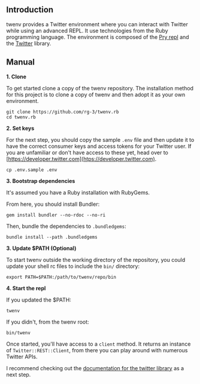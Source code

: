 ## Introduction

twenv provides a Twitter environment where you can interact with Twitter while
using an advanced REPL. It use technologies from the Ruby programming language. The
environment is composed of the [Pry repl](https://github.com/pry/pry) and the
[Twitter](https://github.com/sferik/twitter) library.

## Manual

__1. Clone__

To get started clone a copy of the twenv repository.
The installation method for this project is to clone a copy of twenv and
then adopt it as your own environment.  

	git clone https://github.com/rg-3/twenv.rb
	cd twenv.rb

__2. Set keys__

For the next step, you should copy the sample `.env` file and then update it to
have the correct consumer keys and access tokens for your Twitter user. If you
are unfamiliar or don't have access to these yet, head over to
[https://developer.twitter.com](htps://developer.twitter.com).

	cp .env.sample .env

__3. Bootstrap dependencies__

It's assumed you have a Ruby installation with RubyGems.

From here, you should install Bundler:

	gem install bundler --no-rdoc --no-ri

Then, bundle the dependencies to `.bundledgems`:

	bundle install --path .bundledgems

__3. Update $PATH (Optional)__

To start twenv outside the working directory of the repository, you
could update your shell rc files to include the `bin/` directory:

	export PATH=$PATH:/path/to/twenv/repo/bin

__4. Start the repl__

If you updated the $PATH:

	twenv

If you didn't, from the twenv root:

	bin/twenv

Once started, you'll have access to a `client` method. It returns an instance
of `Twitter::REST::Client`, from there you can play around with numerous
Twitter APIs.

I recommend checking out the
[documentation for the twitter library](https://www.rubydoc.info/gems/twitter) as
a next step.
